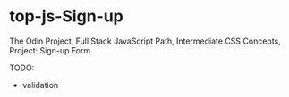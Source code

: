 # top-js-Sign-up
The Odin Project, Full Stack JavaScript Path, Intermediate CSS Concepts, Project: Sign-up Form


TODO:
- validation


